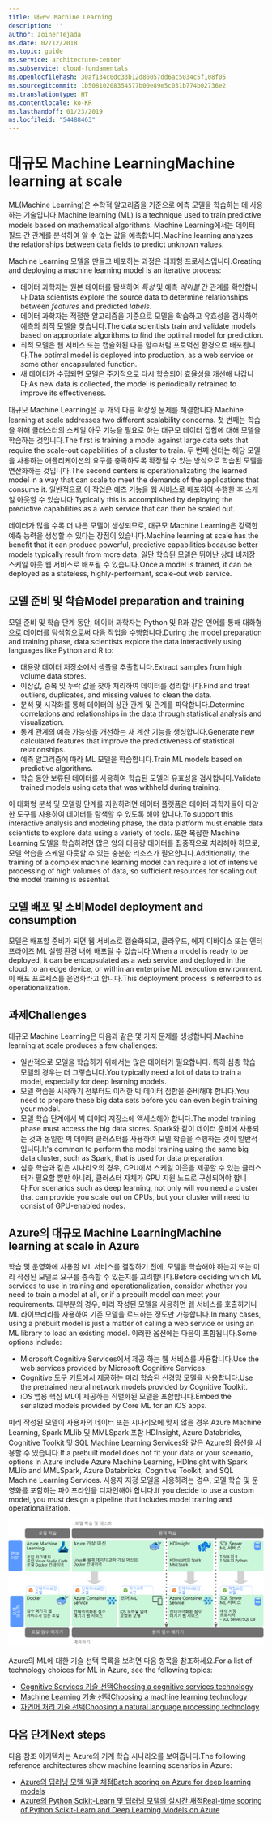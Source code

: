 ```yaml
---
title: 대규모 Machine Learning
description: ''
author: zoinerTejada
ms.date: 02/12/2018
ms.topic: guide
ms.service: architecture-center
ms.subservice: cloud-fundamentals
ms.openlocfilehash: 30af134c0dc33b12d86057dd6ac5034c5f108f05
ms.sourcegitcommit: 1b50810208354577b00e89e5c031b774b02736e2
ms.translationtype: HT
ms.contentlocale: ko-KR
ms.lasthandoff: 01/23/2019
ms.locfileid: "54488463"
---
```

# <a name="machine-learning-at-scale"></a><span data-ttu-id="ffa81-102">대규모 Machine Learning</span><span class="sxs-lookup"><span data-stu-id="ffa81-102">Machine learning at scale</span></span>

<span data-ttu-id="ffa81-103">ML(Machine Learning)은 수학적 알고리즘을 기준으로 예측 모델을 학습하는 데 사용하는 기술입니다.</span><span class="sxs-lookup"><span data-stu-id="ffa81-103">Machine learning (ML) is a technique used to train predictive models based on mathematical algorithms.</span></span> <span data-ttu-id="ffa81-104">Machine Learning에서는 데이터 필드 간 관계를 분석하여 알 수 없는 값을 예측합니다.</span><span class="sxs-lookup"><span data-stu-id="ffa81-104">Machine learning analyzes the relationships between data fields to predict unknown values.</span></span>

<span data-ttu-id="ffa81-105">Machine Learning 모델을 만들고 배포하는 과정은 대화형 프로세스입니다.</span><span class="sxs-lookup"><span data-stu-id="ffa81-105">Creating and deploying a machine learning model is an iterative process:</span></span>

- <span data-ttu-id="ffa81-106">데이터 과학자는 원본 데이터를 탐색하여 *특성* 및 예측 *레이블* 간 관계를 확인합니다.</span><span class="sxs-lookup"><span data-stu-id="ffa81-106">Data scientists explore the source data to determine relationships between *features* and predicted *labels*.</span></span>
- <span data-ttu-id="ffa81-107">데이터 과학자는 적절한 알고리즘을 기준으로 모델을 학습하고 유효성을 검사하여 예측의 최적 모델을 찾습니다.</span><span class="sxs-lookup"><span data-stu-id="ffa81-107">The data scientists train and validate models based on appropriate algorithms to find the optimal model for prediction.</span></span>
- <span data-ttu-id="ffa81-108">최적 모델은 웹 서비스 또는 캡슐화된 다른 함수처럼 프로덕션 환경으로 배포됩니다.</span><span class="sxs-lookup"><span data-stu-id="ffa81-108">The optimal model is deployed into production, as a web service or some other encapsulated function.</span></span>
- <span data-ttu-id="ffa81-109">새 데이터가 수집되면 모델은 주기적으로 다시 학습되어 효율성을 개선해 나갑니다.</span><span class="sxs-lookup"><span data-stu-id="ffa81-109">As new data is collected, the model is periodically retrained to improve its effectiveness.</span></span>

<span data-ttu-id="ffa81-110">대규모 Machine Learning은 두 개의 다른 확장성 문제를 해결합니다.</span><span class="sxs-lookup"><span data-stu-id="ffa81-110">Machine learning at scale addresses two different scalability concerns.</span></span> <span data-ttu-id="ffa81-111">첫 번째는 학습을 위해 클러스터의 스케일 아웃 기능을 필요로 하는 대규모 데이터 집합에 대해 모델을 학습하는 것입니다.</span><span class="sxs-lookup"><span data-stu-id="ffa81-111">The first is training a model against large data sets that require the scale-out capabilities of a cluster to train.</span></span> <span data-ttu-id="ffa81-112">두 번째 센터는 해당 모델을 사용하는 애플리케이션의 요구를 충족하도록 확장될 수 있는 방식으로 학습된 모델을 연산화하는 것입니다.</span><span class="sxs-lookup"><span data-stu-id="ffa81-112">The second centers is operationalizating the learned model in a way that can scale to meet the demands of the applications that consume it.</span></span> <span data-ttu-id="ffa81-113">일반적으로 이 작업은 예츠 기능을 웹 서비스로 배포하여 수행한 후 스케일 아웃할 수 있습니다.</span><span class="sxs-lookup"><span data-stu-id="ffa81-113">Typically this is accomplished by deploying the predictive capabilities as a web service that can then be scaled out.</span></span>

<span data-ttu-id="ffa81-114">데이터가 많을 수록 더 나은 모델이 생성되므로, 대규모 Machine Learning은 강력한 예측 능력을 생성할 수 있다는 장점이 있습니다.</span><span class="sxs-lookup"><span data-stu-id="ffa81-114">Machine learning at scale has the benefit that it can produce powerful, predictive capabilities because better models typically result from more data.</span></span> <span data-ttu-id="ffa81-115">일단 학습된 모델은 뛰어난 상태 비저장 스케일 아웃 웹 서비스로 배포될 수 있습니다.</span><span class="sxs-lookup"><span data-stu-id="ffa81-115">Once a model is trained, it can be deployed as a stateless, highly-performant, scale-out web service.</span></span>

## <a name="model-preparation-and-training"></a><span data-ttu-id="ffa81-116">모델 준비 및 학습</span><span class="sxs-lookup"><span data-stu-id="ffa81-116">Model preparation and training</span></span>

<span data-ttu-id="ffa81-117">모델 준비 및 학습 단계 동안, 데이터 과학자는 Python 및 R과 같은 언어를 통해 대화형으로 데이터를 탐색함으로써 다음 작업을 수행합니다.</span><span class="sxs-lookup"><span data-stu-id="ffa81-117">During the model preparation and training phase, data scientists explore the data interactively using languages like Python and R to:</span></span>

- <span data-ttu-id="ffa81-118">대용량 데이터 저장소에서 샘플을 추출합니다.</span><span class="sxs-lookup"><span data-stu-id="ffa81-118">Extract samples from high volume data stores.</span></span>
- <span data-ttu-id="ffa81-119">이상값, 중복 및 누락 값을 찾아 처리하여 데이터를 정리합니다.</span><span class="sxs-lookup"><span data-stu-id="ffa81-119">Find and treat outliers, duplicates, and missing values to clean the data.</span></span>
- <span data-ttu-id="ffa81-120">분석 및 시각화를 통해 데이터의 상관 관계 및 관계를 파악합니다.</span><span class="sxs-lookup"><span data-stu-id="ffa81-120">Determine correlations and relationships in the data through statistical analysis and visualization.</span></span>
- <span data-ttu-id="ffa81-121">통계 관계의 예측 가능성을 개선하는 새 계산 기능을 생성합니다.</span><span class="sxs-lookup"><span data-stu-id="ffa81-121">Generate new calculated features that improve the predictiveness of statistical relationships.</span></span>
- <span data-ttu-id="ffa81-122">예측 알고리즘에 따라 ML 모델을 학습합니다.</span><span class="sxs-lookup"><span data-stu-id="ffa81-122">Train ML models based on predictive algorithms.</span></span>
- <span data-ttu-id="ffa81-123">학습 동안 보류된 데이터를 사용하여 학습된 모델의 유효성을 검사합니다.</span><span class="sxs-lookup"><span data-stu-id="ffa81-123">Validate trained models using data that was withheld during training.</span></span>

<span data-ttu-id="ffa81-124">이 대화형 분석 및 모델링 단계를 지원하려면 데이터 플랫폼은 데이터 과학자들이 다양한 도구를 사용하여 데이터를 탐색할 수 있도록 해야 합니다.</span><span class="sxs-lookup"><span data-stu-id="ffa81-124">To support this interactive analysis and modeling phase, the data platform must enable data scientists to explore data using a variety of tools.</span></span> <span data-ttu-id="ffa81-125">또한 복잡한 Machine Learning 모델을 학습하려면 많은 양의 대용량 데이터를 집중적으로 처리해야 하므로, 모델 학습을 스케일 아웃할 수 있는 충분한 리소스가 필요합니다.</span><span class="sxs-lookup"><span data-stu-id="ffa81-125">Additionally, the training of a complex machine learning model can require a lot of intensive processing of high volumes of data, so sufficient resources for scaling out the model training is essential.</span></span>

## <a name="model-deployment-and-consumption"></a><span data-ttu-id="ffa81-126">모델 배포 및 소비</span><span class="sxs-lookup"><span data-stu-id="ffa81-126">Model deployment and consumption</span></span>

<span data-ttu-id="ffa81-127">모델은 배포할 준비가 되면 웹 서비스로 캡슐화되고, 클라우드, 에지 디바이스 또는 엔터프라이즈 ML 실행 환경 내에 배포될 수 있습니다.</span><span class="sxs-lookup"><span data-stu-id="ffa81-127">When a model is ready to be deployed, it can be encapsulated as a web service and deployed in the cloud, to an edge device, or within an enterprise ML execution environment.</span></span> <span data-ttu-id="ffa81-128">이 배포 프로세스를 운영화라고 합니다.</span><span class="sxs-lookup"><span data-stu-id="ffa81-128">This deployment process is referred to as operationalization.</span></span>

## <a name="challenges"></a><span data-ttu-id="ffa81-129">과제</span><span class="sxs-lookup"><span data-stu-id="ffa81-129">Challenges</span></span>

<span data-ttu-id="ffa81-130">대규모 Machine Learning은 다음과 같은 몇 가지 문제를 생성합니다.</span><span class="sxs-lookup"><span data-stu-id="ffa81-130">Machine learning at scale produces a few challenges:</span></span>

- <span data-ttu-id="ffa81-131">일반적으로 모델을 학습하기 위해서는 많은 데이터가 필요합니다. 특히 심층 학습 모델의 경우는 더 그렇습니다.</span><span class="sxs-lookup"><span data-stu-id="ffa81-131">You typically need a lot of data to train a model, especially for deep learning models.</span></span>
- <span data-ttu-id="ffa81-132">모델 학습을 시작하기 전부터도 이러한 빅 데이터 집합을 준비해야 합니다.</span><span class="sxs-lookup"><span data-stu-id="ffa81-132">You need to prepare these big data sets before you can even begin training your model.</span></span>
- <span data-ttu-id="ffa81-133">모델 학습 단계에서 빅 데이터 저장소에 액세스해야 합니다.</span><span class="sxs-lookup"><span data-stu-id="ffa81-133">The model training phase must access the big data stores.</span></span> <span data-ttu-id="ffa81-134">Spark와 같이 데이터 준비에 사용되는 것과 동일한 빅 데이터 클러스터를 사용하여 모델 학습을 수행하는 것이 일반적입니다.</span><span class="sxs-lookup"><span data-stu-id="ffa81-134">It's common to perform the model training using the same big data cluster, such as Spark, that is used for data preparation.</span></span>
- <span data-ttu-id="ffa81-135">심층 학습과 같은 시나리오의 경우, CPU에서 스케일 아웃을 제공할 수 있는 클러스터가 필요할 뿐만 아니라, 클러스터 자체가 GPU 지원 노드로 구성되어야 합니다.</span><span class="sxs-lookup"><span data-stu-id="ffa81-135">For scenarios such as deep learning, not only will you need a cluster that can provide you scale out on CPUs, but your cluster will need to consist of GPU-enabled nodes.</span></span>

## <a name="machine-learning-at-scale-in-azure"></a><span data-ttu-id="ffa81-136">Azure의 대규모 Machine Learning</span><span class="sxs-lookup"><span data-stu-id="ffa81-136">Machine learning at scale in Azure</span></span>

<span data-ttu-id="ffa81-137">학습 및 운영화에 사용할 ML 서비스를 결정하기 전에, 모델을 학습해야 하는지 또는 미리 작성된 모델로 요구를 충족할 수 있는지를 고려합니다.</span><span class="sxs-lookup"><span data-stu-id="ffa81-137">Before deciding which ML services to use in training and operationalization, consider whether you need to train a model at all, or if a prebuilt model can meet your requirements.</span></span> <span data-ttu-id="ffa81-138">대부분의 경우, 미리 작성된 모델을 사용하면 웹 서비스를 호출하거나 ML 라이브러리를 사용하여 기존 모델을 로드하는 정도만 가능합니다.</span><span class="sxs-lookup"><span data-stu-id="ffa81-138">In many cases, using a prebuilt model is just a matter of calling a web service or using an ML library to load an existing model.</span></span> <span data-ttu-id="ffa81-139">이러한 옵션에는 다음이 포함됩니다.</span><span class="sxs-lookup"><span data-stu-id="ffa81-139">Some options include:</span></span>

- <span data-ttu-id="ffa81-140">Microsoft Cognitive Services에서 제공 하는 웹 서비스를 사용합니다.</span><span class="sxs-lookup"><span data-stu-id="ffa81-140">Use the web services provided by Microsoft Cognitive Services.</span></span>
- <span data-ttu-id="ffa81-141">Cognitive 도구 키트에서 제공하는 미리 학습된 신경망 모델을 사용합니다.</span><span class="sxs-lookup"><span data-stu-id="ffa81-141">Use the pretrained neural network models provided by Cognitive Toolkit.</span></span>
- <span data-ttu-id="ffa81-142">iOS 앱용 핵심 ML이 제공하는 직렬화된 모델을 포함합니다.</span><span class="sxs-lookup"><span data-stu-id="ffa81-142">Embed the serialized models provided by Core ML for an iOS apps.</span></span>

<span data-ttu-id="ffa81-143">미리 작성된 모델이 사용자의 데이터 또는 시나리오에 맞지 않을 경우 Azure Machine Learning, Spark MLlib 및 MMLSpark 포함 HDInsight, Azure Databricks, Cognitive Toolkit 및 SQL Machine Learning Services와 같은 Azure의 옵션을 사용할 수 있습니다.</span><span class="sxs-lookup"><span data-stu-id="ffa81-143">If a prebuilt model does not fit your data or your scenario, options in Azure include Azure Machine Learning, HDInsight with Spark MLlib and MMLSpark, Azure Databricks, Cognitive Toolkit, and SQL Machine Learning Services.</span></span> <span data-ttu-id="ffa81-144">사용자 지정 모델을 사용하려는 경우, 모델 학습 및 운영화를 포함하는 파이프라인을 디자인해야 합니다.</span><span class="sxs-lookup"><span data-stu-id="ffa81-144">If you decide to use a custom model, you must design a pipeline that includes model training and operationalization.</span></span>

![Azure의 모델 옵션](./images/machine-learning-model-training-and-deployment.png)

<span data-ttu-id="ffa81-146">Azure의 ML에 대한 기술 선택 목록을 보려면 다음 항목을 참조하세요.</span><span class="sxs-lookup"><span data-stu-id="ffa81-146">For a list of technology choices for ML in Azure, see the following topics:</span></span>

- [<span data-ttu-id="ffa81-147">Cognitive Services 기술 선택</span><span class="sxs-lookup"><span data-stu-id="ffa81-147">Choosing a cognitive services technology</span></span>](../technology-choices/cognitive-services.md)
- [<span data-ttu-id="ffa81-148">Machine Learning 기술 선택</span><span class="sxs-lookup"><span data-stu-id="ffa81-148">Choosing a machine learning technology</span></span>](../technology-choices/data-science-and-machine-learning.md)
- [<span data-ttu-id="ffa81-149">자연어 처리 기술 선택</span><span class="sxs-lookup"><span data-stu-id="ffa81-149">Choosing a natural language processing technology</span></span>](../technology-choices/natural-language-processing.md)

## <a name="next-steps"></a><span data-ttu-id="ffa81-150">다음 단계</span><span class="sxs-lookup"><span data-stu-id="ffa81-150">Next steps</span></span>

<span data-ttu-id="ffa81-151">다음 참조 아키텍처는 Azure의 기계 학습 시나리오를 보여줍니다.</span><span class="sxs-lookup"><span data-stu-id="ffa81-151">The following reference architectures show machine learning scenarios in Azure:</span></span>

- [<span data-ttu-id="ffa81-152">Azure의 딥러닝 모델 일괄 채점</span><span class="sxs-lookup"><span data-stu-id="ffa81-152">Batch scoring on Azure for deep learning models</span></span>](../../reference-architectures/ai/batch-scoring-deep-learning.md)
- [<span data-ttu-id="ffa81-153">Azure의 Python Scikit-Learn 및 딥러닝 모델의 실시간 채점</span><span class="sxs-lookup"><span data-stu-id="ffa81-153">Real-time scoring of Python Scikit-Learn and Deep Learning Models on Azure</span></span>](../../reference-architectures/ai/realtime-scoring-python.md)